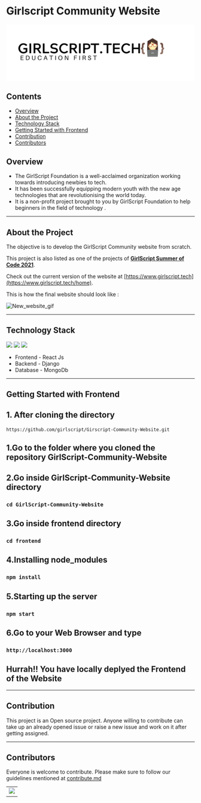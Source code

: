 

# Girlscript Community Website

  <div align="center">
	 <img align="center" src="assets\GS_logo_black (1).png" alt="Image of gs"/>
  </div>


## Contents

- [Overview](#overview)
- [About the Project](#about-the-project) 
- [Technology Stack](#technology-stack)
- [Getting Started with Frontend](#frontend)
- [Contribution](#contribution)
- [Contributors](#contributors)


## Overview

 - The GirlScript Foundation is a well-acclaimed organization working towards introducing newbies to tech. 
 - It has been successfully equipping modern youth with the new age technologies that are revolutionising the world today.
 -  It is a non-profit project brought to you by GirlScript Foundation to help beginners in the field of technology .
 
 ---


## About the Project

 The objective is to develop the GirlScript Community website from scratch.

 This project is also listed as one of the projects of **[GirlScript Summer of Code 2021](https://gssoc.girlscript.tech/index.html)**.

 Check out the current version of the website at [https://www.girlscript.tech](https://www.girlscript.tech/home). 

  This is how the final website should look like : 

  ![New_website_gif](./assets/girlscript_community_website_new.gif)

---


## Technology Stack

 <img src="https://img.shields.io/badge/ReactJS%20-%2320232a.svg?logo=react" > <img src="https://img.shields.io/badge/-Django-darkgreen?logo=django" > <img src="https://img.shields.io/badge/-MongoDB-yellow?style=flat&logo=mongoDB">

- Frontend - React Js
- Backend - Django
- Database - MongoDb

---

## Getting Started with Frontend

## 1. After cloning the directory
`https://github.com/girlscript/Girscript-Community-Website.git`

## 1.Go to the folder where you cloned the repository GirlScript-Community-Website

## 2.Go inside GirlScript-Community-Website directory
### `cd GirlScript-Community-Website`

## 3.Go inside frontend directory
### `cd frontend`

## 4.Installing node_modules
### `npm install`

## 5.Starting up the server
### `npm start`

## 6.Go to your Web Browser and type 
### `http://localhost:3000`

## Hurrah!! You have locally deplyed the Frontend of the Website

---

## Contribution

This project is an Open source project. Anyone willing to contribute can take up an already opened issue or raise a new issue and work on it after getting assigned.

---


## Contributors

Everyone is welcome to contribute. Please make sure to follow our guidelines mentioned at [contribute.md](contribute.md)

<table>
	<tr>
		<td>
			<a href="https://github.com/girlscript/Girscript-Community-Website/graphs/contributors">
        <img src="https://contrib.rocks/image?repo=girlscript/Girscript-Community-Website" />
      </a>
		</td>
	</tr>
</table>

